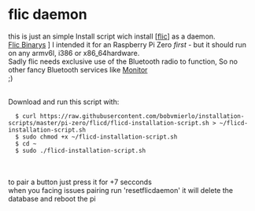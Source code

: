 # flic daemon
this is just an simple Install script wich install [[flic](https://github.com/50ButtonsEach/fliclib-linux-hci)] as a daemon.<br>
[Flic Binarys](https://github.com/50ButtonsEach/fliclib-linux-hci/tree/master/bin) ]
I intended it for an Raspberry Pi Zero *first* - but it should run on any armv6l, i386 or	x86_64hardware. <br>
Sadly flic needs exclusive use of the Bluetooth radio to function, So no other fancy Bluetooth services like [Monitor](https://github.com/andrewjfreyer/monitor) <br>
;) 

 <br>
Download and run this script with:

``` 
  $ curl https://raw.githubusercontent.com/bobvmierlo/installation-scripts/master/pi-zero/flicd/flicd-installation-script.sh > ~/flicd-installation-script.sh
  $ sudo chmod +x ~/flicd-installation-script.sh
  $ cd ~
  $ sudo ./flicd-installation-script.sh
``` 
 <br>
 <br>
to pair a button just press it for +7 secconds <br>
when you facing issues pairing run 'resetflicdaemon' it will delete the database and reboot the pi <br>

